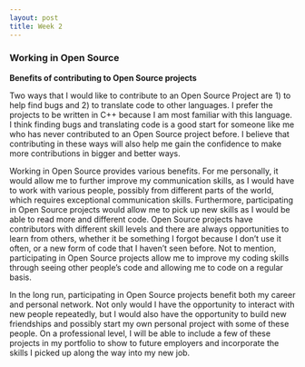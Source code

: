 ```yaml
---
layout: post
title: Week 2
---
```

### Working in Open Source  
**Benefits of contributing to Open Source projects** 
  
Two ways that I would like to contribute to an Open Source Project are 1) to help find bugs and 2) to translate code to other languages. I prefer the projects to be written in C++ because I am most familiar with this language. I think finding bugs and translating code is a good start for someone like me who has never contributed to an Open Source project before. I believe that contributing in these ways will also help me gain the confidence to make more contributions in bigger and better ways.

Working in Open Source provides various benefits. For me personally, it would allow me to further improve my communication skills, as I would have to work with various people, possibly from different parts of the world, which requires exceptional communication skills. Furthermore, participating in Open Source projects would allow me to pick up new skills as I would be able to read more and different code. Open Source projects have contributors with different skill levels and there are always opportunities to learn from others, whether it be something I forgot because I don’t use it often, or a new form of code that I haven’t seen before. Not to mention, participating in Open Source projects allow me to improve my coding skills through seeing other people’s code and allowing me to code on a regular basis.

In the long run, participating in Open Source projects benefit both my career and personal network. Not only would I have the opportunity to interact with new people repeatedly, but I would also have the opportunity to build new friendships and possibly start my own personal project with some of these people. On a professional level, I will be able to include a few of these projects in my portfolio to show to future employers and incorporate the skills I picked up along the way into my new job.